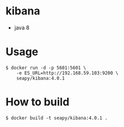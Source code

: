 # kibana

* java 8

# Usage

```shell
$ docker run -d -p 5601:5601 \
    -e ES_URL=http://192.168.59.103:9200 \
    seapy/kibana:4.0.1
```

# How to build

```shell
$ docker build -t seapy/kibana:4.0.1 .
```
